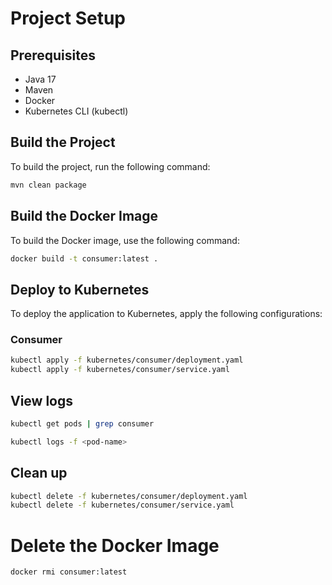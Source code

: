 # Project Setup

## Prerequisites
- Java 17
- Maven
- Docker
- Kubernetes CLI (kubectl)

## Build the Project

To build the project, run the following command:

```sh
mvn clean package
```

## Build the Docker Image

To build the Docker image, use the following command:
```sh
docker build -t consumer:latest .
```

## Deploy to Kubernetes

To deploy the application to Kubernetes, apply the following configurations:

### Consumer
```sh
kubectl apply -f kubernetes/consumer/deployment.yaml
kubectl apply -f kubernetes/consumer/service.yaml
```

## View logs
```sh
kubectl get pods | grep consumer
```

```sh
kubectl logs -f <pod-name>
```

## Clean up
```sh
kubectl delete -f kubernetes/consumer/deployment.yaml
kubectl delete -f kubernetes/consumer/service.yaml
```

# Delete the Docker Image
```sh
docker rmi consumer:latest
```